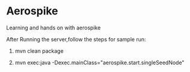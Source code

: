 # Aerospike
Learning and hands on with aerospike

After Running the server,follow the steps for sample run:

1. mvn clean package

2. mvn exec:java -Dexec.mainClass="aerospike.start.singleSeedNode"
